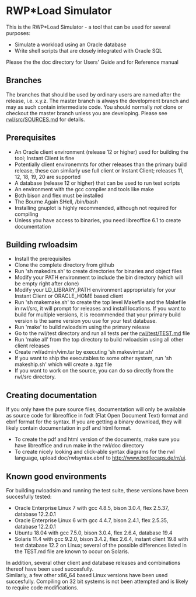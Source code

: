 # RWP\*Load Simulator
This is the RWP\*Load Simulator - a tool that can be used for several purposes:

 * Simulate a workload using an Oracle database
 * Write shell scripts that are closely integrated with Oracle SQL

Please the the doc directory for Users' Guide and for Reference manual

## Branches

The branches that should be used by ordinary users are named after the release, i.e. x.y.z.
The master branch is always the development branch and may as such contain intermediate code.
You should normally _not_ clone or checkout the master branch unless you are developing.
Please see [rwl/src/SOURCES.md](rwl/src/SOURCES.md) for details.

## Prerequisites

 * An Oracle client environment (release 12 or higher) used for building the tool; Instant Client is fine
 * Potentially client environemnts for other releases than the primary build release, these can similarly use full client or Instant Client; releases 11, 12, 18, 19, 20 are supported
 * A database (release 12 or higher) that can be used to run test scripts
 * An environment with the gcc compiler and tools like make
 * Both bison and flex must be installed
 * The Bourne Again SHell, /bin/bash
 * Installing gnuplot is highly recommended, although not required for compiling
 * Unless you have access to binaries, you need libreoffice 6.1 to create documentation

## Building rwloadsim

 * Install the prerequisites
 * Clone the complete directory from github
 * Run 'sh makedirs.sh' to create directories for binaries and object files
 * Modify your PATH environment to include the bin directory (which will be empty right after clone)
 * Modify your LD\_LIBRARY\_PATH environment appropriately for your Instant Client or ORACLE\_HOME based client
 * Run 'sh makemake.sh' to create the top level Makefile and the Makefile in rwl/src, it will prompt for releases and install locations. If you want to build for multiple versions, it is recommended that your primary build version is the same version you use for your test database.
 * Run 'make' to build rwloadsim using the primary release
 * Go to the rwl/test directory and run all tests per the [rwl/test/TEST.md](rwl/test/TEST.md) file
 * Run 'make all' from the top directory to build rwloadsim using all other client releases
 * Create rwl/admin/vim.tar by executing 'sh makevimtar.sh'
 * If you want to ship the executables to some other system, run 'sh makeship.sh' which will create a .tgz file
 * If you want to work on the source, you can do so directly from the rwl/src directory. 

## Creating documentation

If you only have the pure source files, documentation will only be available as source code for
libreoffice in fodt (Flat Open Document Text) format and ebnf format for the syntax. If you are
getting a binary download, they will likely contain documentation in pdf and html format.

 * To create the pdf and html version of the documents, make sure you have libreoffice and run make in the rwl/doc directory
 * To create nicely looking and click-able syntax diagrams for the rwl language, upload doc/rwlsyntax.ebnf to http://www.bottlecaps.de/rr/ui. 

## Known good environments

For building rwloadsim and running the test suite, these versions have been succesfully tested:

 * Oracle Enterprise Linux 7 with gcc 4.8.5, bison 3.0.4, flex 2.5.37, database 12.2.0.1
 * Oracle Enterprise Linux 6 with gcc 4.4.7, bison 2.4.1, flex 2.5.35, database 12.2.0.1
 * Ubuntu 18.04 with gcc 7.5.0, bison 3.0.4, flex 2.6.4, database 19.4
 * Solaris 11.4 with gcc 9.2.0, bison 3.4.2, flex 2.6.4, instant client 19.8 with test database 12.2 on Linux; several of the possible differences listed in the TEST.md file are known to occur on Solaris.

In addition, several other client and database releases and combinations thereof have been used succesfully.  
Similarly, a few other x86\_64 based Linux versions have been used succesfully.
Compiling on 32 bit systems is not been attempted and is likely to require code modifications.
